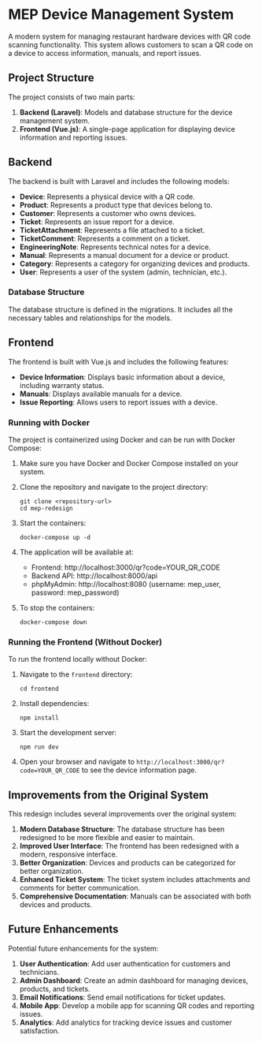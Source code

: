 # MEP Device Management System

A modern system for managing restaurant hardware devices with QR code scanning functionality. This system allows customers to scan a QR code on a device to access information, manuals, and report issues.

## Project Structure

The project consists of two main parts:

1. **Backend (Laravel)**: Models and database structure for the device management system.
2. **Frontend (Vue.js)**: A single-page application for displaying device information and reporting issues.

## Backend

The backend is built with Laravel and includes the following models:

- **Device**: Represents a physical device with a QR code.
- **Product**: Represents a product type that devices belong to.
- **Customer**: Represents a customer who owns devices.
- **Ticket**: Represents an issue report for a device.
- **TicketAttachment**: Represents a file attached to a ticket.
- **TicketComment**: Represents a comment on a ticket.
- **EngineeringNote**: Represents technical notes for a device.
- **Manual**: Represents a manual document for a device or product.
- **Category**: Represents a category for organizing devices and products.
- **User**: Represents a user of the system (admin, technician, etc.).

### Database Structure

The database structure is defined in the migrations. It includes all the necessary tables and relationships for the models.

## Frontend

The frontend is built with Vue.js and includes the following features:

- **Device Information**: Displays basic information about a device, including warranty status.
- **Manuals**: Displays available manuals for a device.
- **Issue Reporting**: Allows users to report issues with a device.

### Running with Docker

The project is containerized using Docker and can be run with Docker Compose:

1. Make sure you have Docker and Docker Compose installed on your system.

2. Clone the repository and navigate to the project directory:
   ```
   git clone <repository-url>
   cd mep-redesign
   ```

3. Start the containers:
   ```
   docker-compose up -d
   ```

4. The application will be available at:
   - Frontend: http://localhost:3000/qr?code=YOUR_QR_CODE
   - Backend API: http://localhost:8000/api
   - phpMyAdmin: http://localhost:8080 (username: mep_user, password: mep_password)

5. To stop the containers:
   ```
   docker-compose down
   ```

### Running the Frontend (Without Docker)

To run the frontend locally without Docker:

1. Navigate to the `frontend` directory:
   ```
   cd frontend
   ```

2. Install dependencies:
   ```
   npm install
   ```

3. Start the development server:
   ```
   npm run dev
   ```

4. Open your browser and navigate to `http://localhost:3000/qr?code=YOUR_QR_CODE` to see the device information page.

## Improvements from the Original System

This redesign includes several improvements over the original system:

1. **Modern Database Structure**: The database structure has been redesigned to be more flexible and easier to maintain.
2. **Improved User Interface**: The frontend has been redesigned with a modern, responsive interface.
3. **Better Organization**: Devices and products can be categorized for better organization.
4. **Enhanced Ticket System**: The ticket system includes attachments and comments for better communication.
5. **Comprehensive Documentation**: Manuals can be associated with both devices and products.

## Future Enhancements

Potential future enhancements for the system:

1. **User Authentication**: Add user authentication for customers and technicians.
2. **Admin Dashboard**: Create an admin dashboard for managing devices, products, and tickets.
3. **Email Notifications**: Send email notifications for ticket updates.
4. **Mobile App**: Develop a mobile app for scanning QR codes and reporting issues.
5. **Analytics**: Add analytics for tracking device issues and customer satisfaction.
